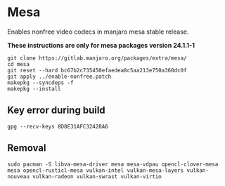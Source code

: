 # Mesa
Enables nonfree video codecs in manjaro mesa stable release.

**These instructions are only for mesa packages version 24.1.1-1**

    git clone https://gitlab.manjaro.org/packages/extra/mesa/
    cd mesa
    git reset --hard bc67b2c735450efaedea8c5aa213e750a360dc0f
    git apply ../enable-nonfree.patch
    makepkg --syncdeps -f
    makepkg --install

## Key error during build
    gpg --recv-keys 8D8E31AFC32428A6

## Removal
    sudo pacman -S libva-mesa-driver mesa mesa-vdpau opencl-clover-mesa mesa opencl-rusticl-mesa vulkan-intel vulkan-mesa-layers vulkan-nouveau vulkan-radeon vulkan-swrast vulkan-virtio